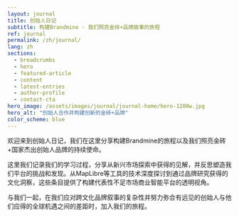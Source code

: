 ```yaml
---
layout: journal
title: 创始人日记
subtitle: 构建Brandmine - 我们照亮金砖+品牌故事的旅程
ref: journal
permalink: /zh/journal/
lang: zh
sections:
  - breadcrumbs
  - hero
  - featured-article
  - content
  - latest-entries
  - author-profile
  - contact-cta
hero_image: /assets/images/journal/journal-home/hero-1200w.jpg
hero_alt: "创始人合作并构建创新的金砖+品牌"
color_scheme: blue
---
```


欢迎来到创始人日记，我们在这里分享构建Brandmine的旅程以及我们照亮金砖+国家杰出创始人品牌的持续使命。

这里我们记录我们的学习过程，分享从新兴市场探索中获得的见解，并反思塑造我们平台的挑战和发现。从MapLibre等工具的技术深度探讨到通过品牌研究获得的文化洞察，这些条目提供了构建代表性不足市场商业智能平台的透明视角。

与我们一起，在我们应对跨文化品牌叙事的复杂性并努力弥合有远见的创始人与他们应得的全球机遇之间的差距时，加入我们的旅程。